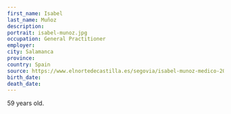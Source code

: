 ```yaml
---
first_name: Isabel
last_name: Muñoz
description: 
portrait: isabel-munoz.jpg
occupation: General Practitioner
employer: 
city: Salamanca
province: 
country: Spain
source: https://www.elnortedecastilla.es/segovia/isabel-munoz-medico-20200326185726-nt_amp.html
birth_date: 
death_date: 
---
```


59 years old.